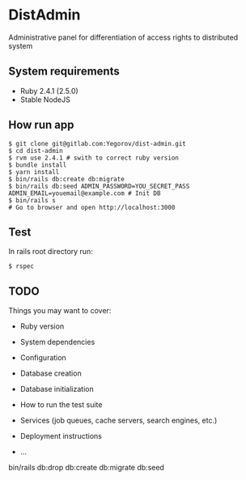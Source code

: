 DistAdmin
=========

Administrative panel for differentiation of access rights to distributed system

## System requirements

* Ruby 2.4.1 (2.5.0)
* Stable NodeJS

## How run app

```
$ git clone git@gitlab.com:Yegorov/dist-admin.git
$ cd dist-admin
$ rvm use 2.4.1 # swith to correct ruby version
$ bundle install
$ yarn install
$ bin/rails db:create db:migrate 
$ bin/rails db:seed ADMIN_PASSWORD=YOU_SECRET_PASS ADMIN_EMAIL=youemail@example.com # Init DB
$ bin/rails s
# Go to browser and open http://localhost:3000
```

## Test

In rails root directory run:

```
$ rspec
```

## TODO
Things you may want to cover:

* Ruby version

* System dependencies

* Configuration

* Database creation

* Database initialization

* How to run the test suite

* Services (job queues, cache servers, search engines, etc.)

* Deployment instructions

* ...

bin/rails db:drop db:create db:migrate db:seed